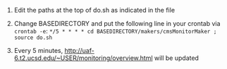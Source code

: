 1) Edit the paths at the top of do.sh as indicated in the file

2) Change BASEDIRECTORY and put the following line in your crontab via `crontab -e`:
`*/5 * * * * cd BASEDIRECTORY/makers/cmsMonitorMaker ; source do.sh`

3) Every 5 minutes, http://uaf-6.t2.ucsd.edu/~USER/monitoring/overview.html will be updated
